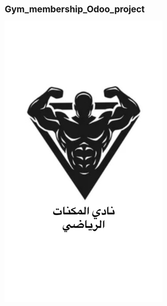 # Gym_membership_Odoo_project
![Gym Logo](https://github.com/eltabri2002-star/Gym_membership_Odoo_project/blob/main/C5DB7AE6-782F-4718-B015-6405E24CDDCC.jpeg?raw=true)
